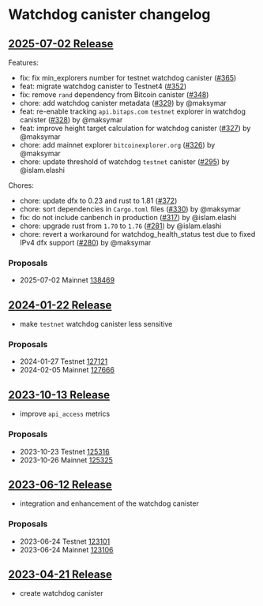 # Watchdog canister changelog

## [2025-07-02 Release](https://github.com/dfinity/bitcoin-canister/releases/tag/release%2F2025-07-02)

Features:

- fix: fix min_explorers number for testnet watchdog
  canister ([#365](https://github.com/dfinity/bitcoin-canister/pull/365))
- feat: migrate watchdog canister to Testnet4 ([#352](https://github.com/dfinity/bitcoin-canister/pull/352))
- fix: remove `rand` dependency from Bitcoin canister ([#348](https://github.com/dfinity/bitcoin-canister/pull/348))
- chore: add watchdog canister metadata ([#329](https://github.com/dfinity/bitcoin-canister/pull/329)) by @maksymar
- feat: re-enable tracking `api.bitaps.com` `testnet` explorer in watchdog
  canister ([#328](https://github.com/dfinity/bitcoin-canister/pull/328)) by @maksymar
- feat: improve height target calculation for watchdog
  canister ([#327](https://github.com/dfinity/bitcoin-canister/pull/327)) by @maksymar
- chore: add mainnet explorer `bitcoinexplorer.org` ([#326](https://github.com/dfinity/bitcoin-canister/pull/326)) by
  @maksymar
- chore: update threshold of watchdog `testnet` canister ([#295](https://github.com/dfinity/bitcoin-canister/pull/295))
  by @islam.elashi

Chores:

- chore: update dfx to 0.23 and rust to 1.81 ([#372](https://github.com/dfinity/bitcoin-canister/pull/372))
- chore: sort dependencies in `Cargo.toml` files ([#330](https://github.com/dfinity/bitcoin-canister/pull/330)) by
  @maksymar
- fix: do not include canbench in production ([#317](https://github.com/dfinity/bitcoin-canister/pull/317)) by
  @islam.elashi
- chore: upgrade rust from `1.70` to `1.76` ([#281](https://github.com/dfinity/bitcoin-canister/pull/281)) by
  @islam.elashi
- chore: revert a workaround for watchdog_health_status test due to fixed IPv4 dfx
  support ([#280](https://github.com/dfinity/bitcoin-canister/pull/280)) by @maksymar

### Proposals

- 2025-07-02 Mainnet [138469](https://dashboard.internetcomputer.org/proposal/138469)

## [2024-01-22 Release](https://github.com/dfinity/bitcoin-canister/releases/tag/release%2F2024-01-22)

- make `testnet` watchdog canister less sensitive

### Proposals

- 2024-01-27 Testnet [127121](https://dashboard.internetcomputer.org/proposal/127121)
- 2024-02-05 Mainnet [127666](https://dashboard.internetcomputer.org/proposal/127666)

## [2023-10-13 Release](https://github.com/dfinity/bitcoin-canister/releases/tag/release%2F2023-10-13)

- improve `api_access` metrics

### Proposals

- 2023-10-23 Testnet [125316](https://dashboard.internetcomputer.org/proposal/125316)
- 2023-10-26 Mainnet [125325](https://dashboard.internetcomputer.org/proposal/125325)

## [2023-06-12 Release](https://github.com/dfinity/bitcoin-canister/releases/tag/release%2F2023-06-12)

- integration and enhancement of the watchdog canister

### Proposals

- 2023-06-24 Testnet [123101](https://dashboard.internetcomputer.org/proposal/123101)
- 2023-06-24 Mainnet [123106](https://dashboard.internetcomputer.org/proposal/123106)

## [2023-04-21 Release](https://github.com/dfinity/bitcoin-canister/releases/tag/release%2F2023-04-21)

- create watchdog canister
